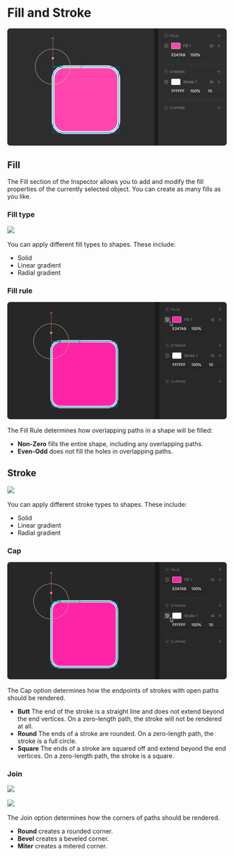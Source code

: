# Fill and Stroke

![](../../../.gitbook/assets/fill-and-stroke%20%281%29.png)

## **Fill**

The Fill section of the Inspector allows you to add and modify the fill properties of the currently selected object. You can create as many fills as you like.

### **Fill type**

![](../../../.gitbook/assets/fill_type%20%281%29%20%281%29%20%281%29.gif)

You can apply different fill types to shapes. These include:

* Solid
* Linear gradient
* Radial gradient

### **Fill rule**

![](../../../.gitbook/assets/fill_rule.gif)

The Fill Rule determines how overlapping paths in a shape will be filled:

* **Non-Zero** fills the entire shape, including any overlapping paths.
* **Even-Odd** does not fill the holes in overlapping paths.

## **Stroke**

![](../../../.gitbook/assets/stroke_type%20%281%29.gif)

You can apply different stroke types to shapes. These include:

* Solid
* Linear gradient
* Radial gradient

### **Cap**

![](../../../.gitbook/assets/cups%20%281%29.gif)

The Cap option determines how the endpoints of strokes with open paths should be rendered.

* **Butt** The end of the stroke is a straight line and does not extend beyond the end vertices. On a zero-length path, the stroke will not be rendered at all.
* **Round** The ends of a stroke are rounded. On a zero-length path, the stroke is a full circle.
* **Square** The ends of a stroke are squared off and extend beyond the end vertices. On a zero-length path, the stroke is a square.

### **Join**

![](../../../.gitbook/assets/join.gif)

![](../../../.gitbook/assets/join%20%281%29.gif)

The Join option determines how the corners of paths should be rendered.

* **Round** creates a rounded corner.
* **Bevel** creates a beveled corner.
* **Miter** creates a mitered corner.

